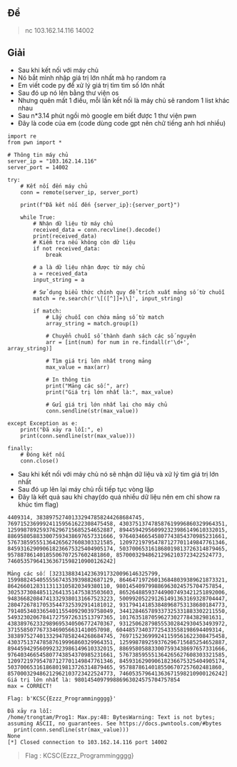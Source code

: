 ## Đề 
> nc 103.162.14.116 14002
## Giải 
- Sau khi kết nối với máy chủ 
- Nó bắt mình nhập giá trị lớn nhất mà họ random ra 
- Em viết code py để xử lý giá trị tìm tìm số lớn nhất 
- Sau đó up nó lên bằng thư viện os
- Nhưng quên mất 1 điều, mỗi lần kết nối là máy chủ sẽ random 1 list khác nhau 
- Sau n*3.14 phút ngồi mò google em biết được 1 thư viện pwn 
- Đây là code của em (code dùng code gpt nên chữ tiếng anh hơi nhiều)
```text
import re
from pwn import *

# Thông tin máy chủ
server_ip = "103.162.14.116"
server_port = 14002

try:
    # Kết nối đến máy chủ
    conn = remote(server_ip, server_port)
    
    print(f"Đã kết nối đến {server_ip}:{server_port}")

    while True:
        # Nhận dữ liệu từ máy chủ
        received_data = conn.recvline().decode()
        print(received_data)
        # Kiểm tra nếu không còn dữ liệu
        if not received_data:
            break
        
        # a là dữ liệu nhận được từ máy chủ
        a = received_data
        input_string = a

        # Sử dụng biểu thức chính quy để trích xuất mảng số từ chuỗi
        match = re.search(r'\[([^]]+)\]', input_string)

        if match:
            # Lấy chuỗi con chứa mảng số từ match
            array_string = match.group(1)
    
            # Chuyển chuỗi số thành danh sách các số nguyên
            arr = [int(num) for num in re.findall(r'\d+', array_string)]
    
            # Tìm giá trị lớn nhất trong mảng
            max_value = max(arr)
            
            # In thông tin
            print("Mảng các số:", arr)
            print("Giá trị lớn nhất là:", max_value)
            
            # Gửi giá trị lớn nhất lại cho máy chủ
            conn.sendline(str(max_value))
            		
except Exception as e:
    print("Đã xảy ra lỗi:", e)
    print(conn.sendline(str(max_value)))

finally:
    # Đóng kết nối
    conn.close()
```
- Sau khi kết nối với máy chủ nó sẽ nhận dữ liệu và xử lý tìm giá trị lớn nhất 
- Sau đó up lên lại máy chủ rồi tiếp tục vòng lặp 
- Đây là kết quả sau khi chạy(do quá nhiều dữ liệu nên em chỉ show ra khúc tìm flag)
```text
4409314, 383897527401332947858244268684745, 769715236999241159561622308475458, 430375137478587619996860329964351, 125998789259376296715685254652887, 894459429560992323986149610332015, 886958058833007593438697657331666, 976403466545807743854370985231661, 576738595551364265627608303321585, 120972197954787127701149847761346, 845931629090618236675325404905174, 503700653161868019813726314879465, 95788786140185506707257602481860, 857000329486212962103723422524773, 746053579641363671598210900126242]

Mảng các số: [323138834142363917320096146325799, 159988245405555674353939882687129, 864647197260136848039389621873321, 86426601283113113105820349380110, 980145409799886963024575704757854, 302537308485112641351475383503603, 865264885937449007493421251892006, 948366820847413329380131667523223, 500992052291261491363169328704447, 280472678170535447325392914181012, 931794141853848968753138680184773, 791405340336540115540929039758049, 344128465789337325331883302211550, 549323020678417275972631513797365, 10176351870596273027784382981631, 438389762332989695340506772470367, 931250628798555302842930453493972, 37155850776733469056631410057098, 604485734037725433558198694409314, 383897527401332947858244268684745, 769715236999241159561622308475458, 430375137478587619996860329964351, 125998789259376296715685254652887, 894459429560992323986149610332015, 886958058833007593438697657331666, 976403466545807743854370985231661, 576738595551364265627608303321585, 120972197954787127701149847761346, 845931629090618236675325404905174, 503700653161868019813726314879465, 95788786140185506707257602481860, 857000329486212962103723422524773, 746053579641363671598210900126242]
Giá trị lớn nhất là: 980145409799886963024575704757854
max = CORRECT!

Flag: b'KCSC{Ezzz_Programmingggg}'

Đã xảy ra lỗi: 
/home/trongtam/Prog1: Max.py:48: BytesWarning: Text is not bytes; assuming ASCII, no guarantees. See https://docs.pwntools.com/#bytes
  print(conn.sendline(str(max_value)))
None
[*] Closed connection to 103.162.14.116 port 14002
```
> Flag : KCSC{Ezzz_Programmingggg}